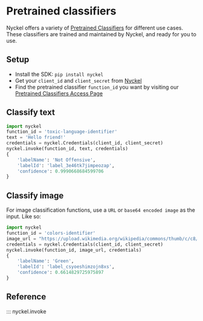 # Pretrained classifiers

Nyckel offers a variety of [Pretrained Classifiers](https://www.nyckel.com/pretrained-classifiers/) for different use cases. These classifiers are trained and maintained by Nyckel, and ready for you to use.

## Setup

* Install the SDK: `pip install nyckel`
* Get your `client_id` and `client_secret` from [Nyckel](https://www.nyckel.com/console/keys)
* Find the pretrained classifier `function_id` you want by visiting our [Pretrained Classifiers Access Page](https://www.nyckel.com/console/pc-access)

## Classify text

``` py
import nyckel
function_id = 'toxic-language-identifier'
text = 'Hello friend!'
credentials = nyckel.Credentials(client_id, client_secret)
nyckel.invoke(function_id, text, credentials)
{
    'labelName': 'Not Offensive', 
    'labelId': 'label_3e46tk7jimpeozap', 
    'confidence': 0.9990668684599706
}
```

## Classify image

For image classification functions, use a `URL` or `base64 encoded image` as the input. Like so:

``` py
import nyckel
function_id = 'colors-identifier'
image_url = "https://upload.wikimedia.org/wikipedia/commons/thumb/c/c8/Altja_j%C3%B5gi_Lahemaal.jpg/320px-Altja_j%C3%B5gi_Lahemaal.jpg"
credentials = nyckel.Credentials(client_id, client_secret)
nyckel.invoke(function_id, image_url, credentials)
{
    'labelName': 'Green',
    'labelId': 'label_csyoeshimzojn8xs',
    'confidence': 0.6614829725975897
}
```

## Reference

::: nyckel.invoke
